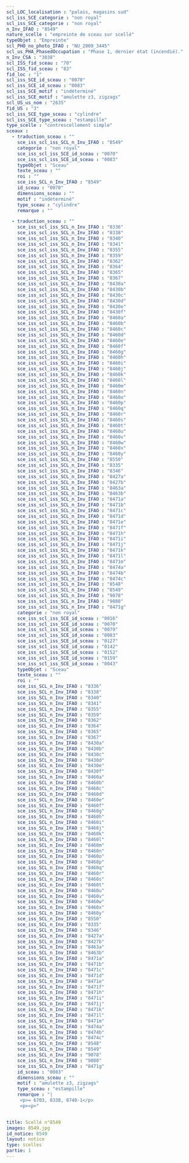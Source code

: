 ```yaml
---
scl_LOC_localisation : "palais, magasins sud"
scl_iss_SCE_categorie : "non royal"
scl_iss_SCE_categorie : "non royal"
n_Inv_IFAO : "8549"
nature_scelle : "empreinte de sceau sur scellé"
typeObjet : "Empreinte"
scl_PHO_no_photo_IFAO : "NU_2009_3445"
scl_us_PHA_PhasedOccupation : "Phase 1, dernier état (incendié)."
n_Inv_CSA : "3038"
scl_ISS_fid_sceau : "70"
scl_ISS_fid_sceau : "83"
fid_loc : "1"
scl_iss_SCE_id_sceau : "0070"
scl_iss_SCE_id_sceau : "0083"
scl_iss_SCE_motif : "indéterminé"
scl_iss_SCE_motif : "amulette z3, zigzags"
scl_US_us_nom : "2635"
fid_US : "3"
scl_iss_SCE_type_sceau : "cylindre"
scl_iss_SCE_type_sceau : "estampille"
type_scelle : "contrescellement simple"
sceaux :
  - traduction_sceau : ""
    sce_iss_scl_iss_SCL_n_Inv_IFAO : "8549"
    categorie : "non royal"
    sce_iss_scl_iss_SCE_id_sceau : "0070"
    sce_iss_scl_iss_SCE_id_sceau : "0083"
    typeObjet : "Sceau"
    texte_sceau : ""
    roi : ""
    sce_iss_SCL_n_Inv_IFAO : "8549"
    id_sceau : "0070"
    dimensions_sceau : ""
    motif : "indéterminé"
    type_sceau : "cylindre"
    remarque : ""

  - traduction_sceau : ""
    sce_iss_scl_iss_SCL_n_Inv_IFAO : "8336"
    sce_iss_scl_iss_SCL_n_Inv_IFAO : "8338"
    sce_iss_scl_iss_SCL_n_Inv_IFAO : "8340"
    sce_iss_scl_iss_SCL_n_Inv_IFAO : "8341"
    sce_iss_scl_iss_SCL_n_Inv_IFAO : "8355"
    sce_iss_scl_iss_SCL_n_Inv_IFAO : "8359"
    sce_iss_scl_iss_SCL_n_Inv_IFAO : "8362"
    sce_iss_scl_iss_SCL_n_Inv_IFAO : "8364"
    sce_iss_scl_iss_SCL_n_Inv_IFAO : "8365"
    sce_iss_scl_iss_SCL_n_Inv_IFAO : "8367"
    sce_iss_scl_iss_SCL_n_Inv_IFAO : "8430a"
    sce_iss_scl_iss_SCL_n_Inv_IFAO : "8430b"
    sce_iss_scl_iss_SCL_n_Inv_IFAO : "8430c"
    sce_iss_scl_iss_SCL_n_Inv_IFAO : "8430d"
    sce_iss_scl_iss_SCL_n_Inv_IFAO : "8430e"
    sce_iss_scl_iss_SCL_n_Inv_IFAO : "8430f"
    sce_iss_scl_iss_SCL_n_Inv_IFAO : "8460a"
    sce_iss_scl_iss_SCL_n_Inv_IFAO : "8460b"
    sce_iss_scl_iss_SCL_n_Inv_IFAO : "8460c"
    sce_iss_scl_iss_SCL_n_Inv_IFAO : "8460d"
    sce_iss_scl_iss_SCL_n_Inv_IFAO : "8460e"
    sce_iss_scl_iss_SCL_n_Inv_IFAO : "8460f"
    sce_iss_scl_iss_SCL_n_Inv_IFAO : "8460g"
    sce_iss_scl_iss_SCL_n_Inv_IFAO : "8460h"
    sce_iss_scl_iss_SCL_n_Inv_IFAO : "8460i"
    sce_iss_scl_iss_SCL_n_Inv_IFAO : "8460j"
    sce_iss_scl_iss_SCL_n_Inv_IFAO : "8460k"
    sce_iss_scl_iss_SCL_n_Inv_IFAO : "8460l"
    sce_iss_scl_iss_SCL_n_Inv_IFAO : "8460m"
    sce_iss_scl_iss_SCL_n_Inv_IFAO : "8460n"
    sce_iss_scl_iss_SCL_n_Inv_IFAO : "8460o"
    sce_iss_scl_iss_SCL_n_Inv_IFAO : "8460p"
    sce_iss_scl_iss_SCL_n_Inv_IFAO : "8460q"
    sce_iss_scl_iss_SCL_n_Inv_IFAO : "8460r"
    sce_iss_scl_iss_SCL_n_Inv_IFAO : "8460s"
    sce_iss_scl_iss_SCL_n_Inv_IFAO : "8460t"
    sce_iss_scl_iss_SCL_n_Inv_IFAO : "8460u"
    sce_iss_scl_iss_SCL_n_Inv_IFAO : "8460v"
    sce_iss_scl_iss_SCL_n_Inv_IFAO : "8460w"
    sce_iss_scl_iss_SCL_n_Inv_IFAO : "8460x"
    sce_iss_scl_iss_SCL_n_Inv_IFAO : "8460y"
    sce_iss_scl_iss_SCL_n_Inv_IFAO : "8550"
    sce_iss_scl_iss_SCL_n_Inv_IFAO : "8335"
    sce_iss_scl_iss_SCL_n_Inv_IFAO : "8346"
    sce_iss_scl_iss_SCL_n_Inv_IFAO : "8427a"
    sce_iss_scl_iss_SCL_n_Inv_IFAO : "8427b"
    sce_iss_scl_iss_SCL_n_Inv_IFAO : "8463a"
    sce_iss_scl_iss_SCL_n_Inv_IFAO : "8463b"
    sce_iss_scl_iss_SCL_n_Inv_IFAO : "8471a"
    sce_iss_scl_iss_SCL_n_Inv_IFAO : "8471b"
    sce_iss_scl_iss_SCL_n_Inv_IFAO : "8471c"
    sce_iss_scl_iss_SCL_n_Inv_IFAO : "8471d"
    sce_iss_scl_iss_SCL_n_Inv_IFAO : "8471e"
    sce_iss_scl_iss_SCL_n_Inv_IFAO : "8471f"
    sce_iss_scl_iss_SCL_n_Inv_IFAO : "8471h"
    sce_iss_scl_iss_SCL_n_Inv_IFAO : "8471i"
    sce_iss_scl_iss_SCL_n_Inv_IFAO : "8471j"
    sce_iss_scl_iss_SCL_n_Inv_IFAO : "8471k"
    sce_iss_scl_iss_SCL_n_Inv_IFAO : "8471l"
    sce_iss_scl_iss_SCL_n_Inv_IFAO : "8471m"
    sce_iss_scl_iss_SCL_n_Inv_IFAO : "8474a"
    sce_iss_scl_iss_SCL_n_Inv_IFAO : "8474b"
    sce_iss_scl_iss_SCL_n_Inv_IFAO : "8474c"
    sce_iss_scl_iss_SCL_n_Inv_IFAO : "8548"
    sce_iss_scl_iss_SCL_n_Inv_IFAO : "8549"
    sce_iss_scl_iss_SCL_n_Inv_IFAO : "9078"
    sce_iss_scl_iss_SCL_n_Inv_IFAO : "9080"
    sce_iss_scl_iss_SCL_n_Inv_IFAO : "8471g"
    categorie : "non royal"
    sce_iss_scl_iss_SCE_id_sceau : "0016"
    sce_iss_scl_iss_SCE_id_sceau : "0070"
    sce_iss_scl_iss_SCE_id_sceau : "0079"
    sce_iss_scl_iss_SCE_id_sceau : "0083"
    sce_iss_scl_iss_SCE_id_sceau : "0127"
    sce_iss_scl_iss_SCE_id_sceau : "0142"
    sce_iss_scl_iss_SCE_id_sceau : "0152"
    sce_iss_scl_iss_SCE_id_sceau : "0159"
    sce_iss_scl_iss_SCE_id_sceau : "0043"
    typeObjet : "Sceau"
    texte_sceau : ""
    roi : ""
    sce_iss_SCL_n_Inv_IFAO : "8336"
    sce_iss_SCL_n_Inv_IFAO : "8338"
    sce_iss_SCL_n_Inv_IFAO : "8340"
    sce_iss_SCL_n_Inv_IFAO : "8341"
    sce_iss_SCL_n_Inv_IFAO : "8355"
    sce_iss_SCL_n_Inv_IFAO : "8359"
    sce_iss_SCL_n_Inv_IFAO : "8362"
    sce_iss_SCL_n_Inv_IFAO : "8364"
    sce_iss_SCL_n_Inv_IFAO : "8365"
    sce_iss_SCL_n_Inv_IFAO : "8367"
    sce_iss_SCL_n_Inv_IFAO : "8430a"
    sce_iss_SCL_n_Inv_IFAO : "8430b"
    sce_iss_SCL_n_Inv_IFAO : "8430c"
    sce_iss_SCL_n_Inv_IFAO : "8430d"
    sce_iss_SCL_n_Inv_IFAO : "8430e"
    sce_iss_SCL_n_Inv_IFAO : "8430f"
    sce_iss_SCL_n_Inv_IFAO : "8460a"
    sce_iss_SCL_n_Inv_IFAO : "8460b"
    sce_iss_SCL_n_Inv_IFAO : "8460c"
    sce_iss_SCL_n_Inv_IFAO : "8460d"
    sce_iss_SCL_n_Inv_IFAO : "8460e"
    sce_iss_SCL_n_Inv_IFAO : "8460f"
    sce_iss_SCL_n_Inv_IFAO : "8460g"
    sce_iss_SCL_n_Inv_IFAO : "8460h"
    sce_iss_SCL_n_Inv_IFAO : "8460i"
    sce_iss_SCL_n_Inv_IFAO : "8460j"
    sce_iss_SCL_n_Inv_IFAO : "8460k"
    sce_iss_SCL_n_Inv_IFAO : "8460l"
    sce_iss_SCL_n_Inv_IFAO : "8460m"
    sce_iss_SCL_n_Inv_IFAO : "8460n"
    sce_iss_SCL_n_Inv_IFAO : "8460o"
    sce_iss_SCL_n_Inv_IFAO : "8460p"
    sce_iss_SCL_n_Inv_IFAO : "8460q"
    sce_iss_SCL_n_Inv_IFAO : "8460r"
    sce_iss_SCL_n_Inv_IFAO : "8460s"
    sce_iss_SCL_n_Inv_IFAO : "8460t"
    sce_iss_SCL_n_Inv_IFAO : "8460u"
    sce_iss_SCL_n_Inv_IFAO : "8460v"
    sce_iss_SCL_n_Inv_IFAO : "8460w"
    sce_iss_SCL_n_Inv_IFAO : "8460x"
    sce_iss_SCL_n_Inv_IFAO : "8460y"
    sce_iss_SCL_n_Inv_IFAO : "8550"
    sce_iss_SCL_n_Inv_IFAO : "8335"
    sce_iss_SCL_n_Inv_IFAO : "8346"
    sce_iss_SCL_n_Inv_IFAO : "8427a"
    sce_iss_SCL_n_Inv_IFAO : "8427b"
    sce_iss_SCL_n_Inv_IFAO : "8463a"
    sce_iss_SCL_n_Inv_IFAO : "8463b"
    sce_iss_SCL_n_Inv_IFAO : "8471a"
    sce_iss_SCL_n_Inv_IFAO : "8471b"
    sce_iss_SCL_n_Inv_IFAO : "8471c"
    sce_iss_SCL_n_Inv_IFAO : "8471d"
    sce_iss_SCL_n_Inv_IFAO : "8471e"
    sce_iss_SCL_n_Inv_IFAO : "8471f"
    sce_iss_SCL_n_Inv_IFAO : "8471h"
    sce_iss_SCL_n_Inv_IFAO : "8471i"
    sce_iss_SCL_n_Inv_IFAO : "8471j"
    sce_iss_SCL_n_Inv_IFAO : "8471k"
    sce_iss_SCL_n_Inv_IFAO : "8471l"
    sce_iss_SCL_n_Inv_IFAO : "8471m"
    sce_iss_SCL_n_Inv_IFAO : "8474a"
    sce_iss_SCL_n_Inv_IFAO : "8474b"
    sce_iss_SCL_n_Inv_IFAO : "8474c"
    sce_iss_SCL_n_Inv_IFAO : "8548"
    sce_iss_SCL_n_Inv_IFAO : "8549"
    sce_iss_SCL_n_Inv_IFAO : "9078"
    sce_iss_SCL_n_Inv_IFAO : "9080"
    sce_iss_SCL_n_Inv_IFAO : "8471g"
    id_sceau : "0083"
    dimensions_sceau : ""
    motif : "amulette z3, zigzags"
    type_sceau : "estampille"
    remarque : "|
     <p>= 6703, 8338, 8740-1</p>
     <p><p>"


title: Scellé n°8549
images: 8549.jpg
id_notice: 8549
layout: notice
type: scelles
partie: 1
---
```

